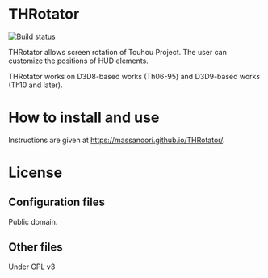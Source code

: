 THRotator
=====

[![Build status](https://ci.appveyor.com/api/projects/status/hh62maoopv602fm5?svg=true)](https://ci.appveyor.com/project/massanoori/throtator)

THRotator allows screen rotation of Touhou Project.
The user can customize the positions of HUD elements.

THRotator works on D3D8-based works (Th06-95) and D3D9-based works (Th10 and later).

How to install and use
=====

Instructions are given at <https://massanoori.github.io/THRotator/>.

License
=====

Configuration files
-----

Public domain.

Other files
-----

Under GPL v3
